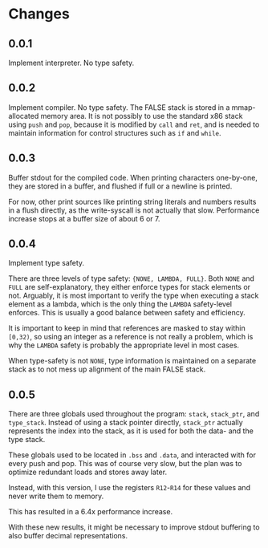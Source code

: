 # Changes

## 0.0.1

Implement interpreter. No type safety.

## 0.0.2

Implement compiler. No type safety.
The FALSE stack is stored in a mmap-allocated memory area. It is not possibly to use the standard x86 stack using `push` and `pop`, because it is modified by `call` and `ret`, and is needed to maintain information for control structures such as `if` and `while`.

## 0.0.3

Buffer stdout for the compiled code. When printing characters one-by-one, they are stored in a buffer, and flushed if full or a newline is printed.

For now, other print sources like printing string literals and numbers results in a flush directly, as the write-syscall is not actually that slow. Performance increase stops at a buffer size of about 6 or 7.

## 0.0.4

Implement type safety. 

There are three levels of type safety: `{NONE, LAMBDA, FULL}`. Both `NONE` and `FULL` are self-explanatory, they either enforce types for stack elements or not.
Arguably, it is most important to verify the type when executing a stack element as a lambda, which is the only thing the `LAMBDA` safety-level enforces. This is usually a good balance between safety and efficiency.

It is important to keep in mind that references are masked to stay within `[0,32)`, so using an integer as a reference is not really a problem, which is why the `LAMBDA` safety is probably the appropriate level in most cases.

When type-safety is not `NONE`, type information is maintained on a separate stack as to not mess up alignment of the main FALSE stack.

## 0.0.5

There are three globals used throughout the program: `stack`, `stack_ptr`, and `type_stack`. Instead of using a stack pointer directly, `stack_ptr` actually represents the index into the stack, as it is used for both the data- and the type stack.

These globals used to be located in `.bss` and `.data`, and interacted with for every push and pop. This was of course very slow, but the plan was to optimize redundant loads and stores away later.

Instead, with this version, I use the registers `R12`-`R14` for these values and never write them to memory.

This has resulted in a 6.4x performance increase.

With these new results, it might be necessary to improve stdout buffering to also buffer decimal representations.
